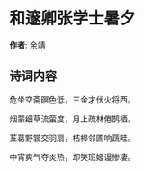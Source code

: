# 和邃卿张学士暑夕

**作者**: 余靖

## 诗词内容

危坐空斋暝色低，三金才伏火将西。

烟蒙细草流萤度，月上疏林倦鹊栖。

荃葛野裳交羽扇，桔槔邻圃响蔬畦。

中宵爽气夺炎热，却笑班姬谩惨凄。

